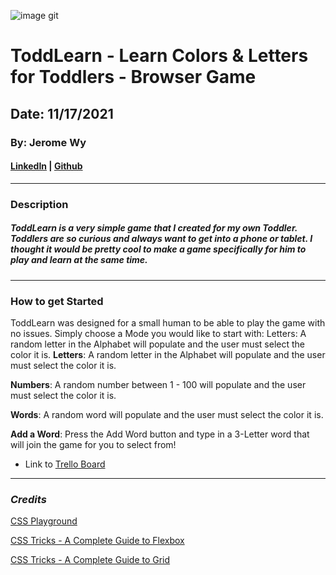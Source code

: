 ![image](https://user-images.githubusercontent.com/93467019/143051294-7b3166dc-e071-4e1f-b9c6-68b8089cbaaa.png)
git

# ToddLearn - Learn Colors & Letters for Toddlers - Browser Game

## Date: 11/17/2021

### By: Jerome Wy

#### [LinkedIn](https://www.linkedin.com/in/jerome-wy-367bb85b/) | [Github](https://github.com/jerome-wy)

---

### Description

##### ToddLearn is a very simple game that I created for my own Toddler. Toddlers are so curious and always want to get into a phone or tablet. I thought it would be pretty cool to make a game specifically for him to play and learn at the same time.

---

### How to get Started

ToddLearn was designed for a small human to be able to play the game with no issues. Simply choose a Mode you would like to start with: Letters: A random letter in the Alphabet will populate and the user must select the color it is.
**Letters**:
A random letter in the Alphabet will populate and the user must select the color it is.

**Numbers**: A random number between 1 - 100 will populate and the user must select the color it is.

**Words**: A random word will populate and the user must select the color it is.

**Add a Word**: Press the Add Word button and type in a 3-Letter word that will join the game for you to select from!

- Link to [Trello Board](https://trello.com/b/nQPuHwBT/baby-learning-game)

---

### **_Credits_**

[CSS Playground](https://css-playground.com/view/55/css-transition-playground-with-hover)

[CSS Tricks - A Complete Guide to Flexbox](https://css-tricks.com/snippets/css/a-guide-to-flexbox/)

[CSS Tricks - A Complete Guide to Grid](https://css-tricks.com/snippets/css/complete-guide-grid/)
